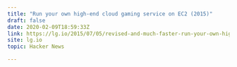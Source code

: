 ```yaml
---
title: "Run your own high-end cloud gaming service on EC2 (2015)"
draft: false
date: 2020-02-09T18:59:33Z
link: https://lg.io/2015/07/05/revised-and-much-faster-run-your-own-highend-cloud-gaming-service-on-ec2.html?utm_medium=RSS&utm_source=hune
site: lg.io
topic: Hacker News  

---
```

